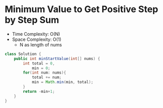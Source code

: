 # Minimum Value to Get Positive Step by Step Sum

- Time Complexity: O(N)
- Space Complexity: O(1)
  - N as length of nums

```java
class Solution {
    public int minStartValue(int[] nums) {
        int total = 0,
            min = 0;
        for(int num: nums){
            total += num;
            min = Math.min(min, total);
        }
        return -min+1;
    }
}
```
